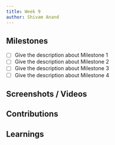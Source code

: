 ```yaml
---
title: Week 9
author: Shivam Anand
---
```


## Milestones

-   [ ] Give the description about Milestone 1
-   [ ] Give the description about Milestone 2
-   [ ] Give the description about Milestone 3
-   [ ] Give the description about Milestone 4

## Screenshots / Videos

## Contributions

## Learnings
